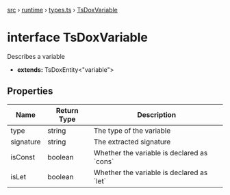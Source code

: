 [src](src.md) &rsaquo; [runtime](src-runtime.md) &rsaquo; [types.ts](src-runtime-types.ts.md) &rsaquo; [TsDoxVariable](src-runtime-types.ts-TsDoxVariable.md)
# interface TsDoxVariable
Describes a variable

* **extends:** TsDoxEntity<"variable">
## Properties
|Name|Return Type|Description|
|---|---|---|
|type|string|The type of the variable|
|signature|string|The extracted signature|
|isConst|boolean|Whether the variable is declared as \`cons\`|
|isLet|boolean|Whether the variable is declared as \`let\`|
